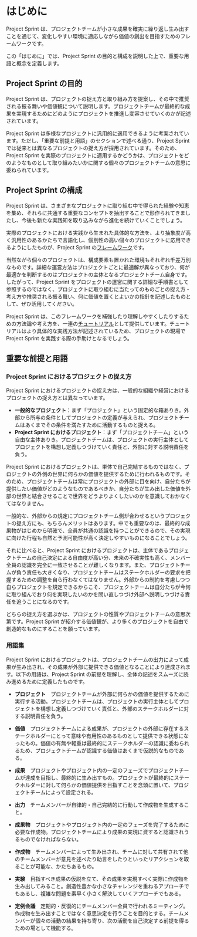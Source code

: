 # はじめに

Project Sprint は、プロジェクトチームが小さな成果を確実に繰り返し生み出すことを通じて、変化しやすい環境に適応しながら価値の創出を目指すためのフレームワークです。

この「はじめに」では、Project Sprint の目的と構成を説明した上で、重要な用語と概念を定義します。

## Project Sprint の目的

Project Sprint は、プロジェクトの捉え方と取り組み方を提案し、その中で推奨される振る舞いや価値観について説明します。プロジェクトチームが最終的な成果を実現するためにどのようにプロジェクトを推進し変容させていくのかが記述されています。

Project Sprint は多様なプロジェクトに汎用的に適用できるように考案されています。ただし、「重要な前提と用語」のセクションで述べる通り、Project Sprint では従来とは異なるプロジェクトの捉え方が採用されています。そのため、Project Sprint を実際のプロジェクトに適用するかどうかは、プロジェクトをどのようなものとして取り組みたいかに関する個々のプロジェクトチームの意思に委ねられています。

## Project Sprint の構成

Project Sprint は、さまざまなプロジェクトに取り組む中で得られた経験や知恵を集め、それらに共通する重要なコンセプトを抽出することで形作られてきましたし、今後も新たな実践知を取り込みながら進化を続けていくことでしょう。

実際のプロジェクトにおける実践から生まれた具体的な方法を、より抽象度が高く汎用性のあるかたちで言語化し、個別性の高い個々のプロジェクトに応用できるようにしたものが、Project Sprint の[フレームワーク](framework.md)です。

当然ながら個々のプロジェクトは、構成要素も置かれた環境もそれぞれ千差万別なものです。詳細な運営方法はプロジェクトごとに最適解が異なっており、何が最適かを判断するのはプロジェクトの主体となるプロジェクトチーム自身です。したがって、Project Sprint をプロジェクトの運営に関する詳細な手順書として参照するのではなく、プロジェクトに取り組むに当たってのものごとの捉え方・考え方や推奨される振る舞い、何に価値を置くとよいかの指針を記述したものとして、ぜひ活用してください。

Project Sprint は、このフレームワークを補強したり理解しやすくしたりするための方法論や考え方を、一連の[チュートリアル](tutorial/README.md)として提供しています。チュートリアルはより具体的な実践方法が記述されているため、プロジェクトの現場でProject Sprint を実践する際の手助けとなるでしょう。

## 重要な前提と用語

### Project Sprint におけるプロジェクトの捉え方

Project Sprint におけるプロジェクトの捉え方は、一般的な組織や経営におけるプロジェクトの捉え方とは異なっています。

- **一般的なプロジェクト**：まず「プロジェクト」という固定的な箱ありき。外部から所与の条件としてプロジェクトの定義が与えられ、プロジェクトチームはあくまでその条件を満たすために活動するものと捉える。
- **Project Sprint におけるプロジェクト**：まず「プロジェクトチーム」という自由な主体ありき。プロジェクトチームは、プロジェクトの実行主体としてプロジェクトを構想し定義しつづけていく責任と、外部に対する説明責任を負う。

Project Sprint におけるプロジェクトは、単体で自己完結するものではなく、プロジェクトの外側の世界に何らかの価値を提供するために行われるものです。そのため、プロジェクトチームは常にプロジェクトの外部に目を向け、自分たちが提供したい価値がどのようなものであるべきか、自分たちが生み出した価値を外部の世界と結合させることで世界をどうよりよくしたいのかを意識しておかなくてはなりません。

一般的な、外部からの規定にプロジェクトチーム側が合わせるというプロジェクトの捉え方にも、もちろんメリットはあります。中でも重要なのは、最終的な成果物がはじめから明確で、全員が共通の認識を持つことができるので、その実現に向けた行程も自然と予測可能性が高く決定しやすいものになることでしょう。

それに比べると、Project Sprint におけるプロジェクトは、主体であるプロジェクトチームの自己決定による自由度が高い分、未来の不確実性も高く、メンバー全員の認識を完全に一致させることが難しくなります。また、プロジェクトチームが負う責任も大きくなり、プロジェクトチームはステークホルダーの要求を把握するための調整を自ら行わなくてはなりません。外部からの制約を考慮しつつ自らプロジェクトを規定できるからこそ、プロジェクトチームは自分たちが今何に取り組んでおり何を実現したいのかを問い直しつづけ外部へ説明しつづける責任を追うことになるのです。

どちらの捉え方を選ぶかは、プロジェクトの性質やプロジェクトチームの意思次第です。Project Sprint が紹介する価値観が、より多くのプロジェクトを自由で創造的なものにすることを願っています。

### 用語集

Project Sprint におけるプロジェクトは、プロジェクトチームの出力によって成果が生み出され、その成果が外部に提供できる価値となることにより達成されます。以下の用語は、Project Sprint の前提を理解し、全体の記述をスムーズに読み進めるために定義したものです。

- **プロジェクト**　プロジェクトチームが外部に何らかの価値を提供するために実行する活動。プロジェクトチームは、プロジェクトの実行主体としてプロジェクトを構想し定義しつづけていく責任と、外部のステークホルダーに対する説明責任を負う。

- **価値**　プロジェクトチームによる成果が、プロジェクトの外部に存在するステークホルダーにとって意味や有用性のあるものとして提供できる状態になったもの。価値の有無や軽重は最終的にステークホルダーの認識に委ねられるため、プロジェクトチームが認識する価値はあくまで仮説的なものである。

- **成果**　プロジェクトやプロジェクト内の一定のフェーズでプロジェクトチームが達成を目指し、最終的に生み出すもの。プロジェクトが最終的にステークホルダーに対して何らかの価値提供を目指すことを念頭に置いて、プロジェクトチームによって設定される。

- **出力**　チームメンバーが自律的・自己完結的に行動して作成物を生成すること。

- **成果物**　プロジェクトやプロジェクト内の一定のフェーズを完了するために必要な作成物。プロジェクトチームにより成果の実現に資すると認識されうるものでなければならない。

- **作成物**　チームメンバーによって生み出され、チームに対して共有されて他のチームメンバーが意見を述べたり助言をしたりといったリアクションを取ることが可能な、かたちあるもの。

- **実験**　目指すべき成果の仮説を立て、その成果を実現すべく実際に作成物を生み出してみること。創造性豊かな小さなチャレンジを重ねるアプローチでもあるし、複雑な問題を素早く小さく解決していくアプローチでもある。

- **定例会議**　定期的・反復的にチームメンバー全員で行われるミーティング。作成物を生み出すことではなく意思決定を行うことを目的とする。チームメンバーが個々の活動の結果を持ち寄り、次の活動を自己決定する前提を得るための場として機能する。
